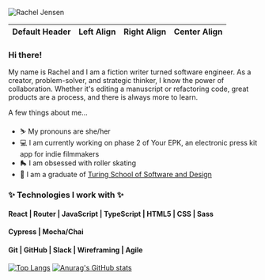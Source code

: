 <!-- ![Rachel Jensen](https://user-images.githubusercontent.com/81662051/141228948-26e94f0f-bb84-4f6b-8301-dc666e309f04.gif) -->
![Rachel Jensen](https://user-images.githubusercontent.com/81662051/141229507-4df8c2dc-73f3-4ef6-a91e-067b9898f560.png)

| Default Header | Left Align | Right Align | Center Align |
| ---            | :--        |         --: |      :-:     |

### Hi there! 

My name is Rachel and I am a fiction writer turned software engineer. As a creator, problem-solver, and strategic thinker, I know the power of collaboration. Whether it's editing a manuscript or refactoring code, great products are a process, and there is always more to learn. 

A few things about me...
- ⛷  My pronouns are she/her
- 💻  I am currently working on phase 2 of Your EPK, an electronic press kit app for indie filmmakers
- 🛼  I am obsessed with roller skating
- 🌇  I am a graduate of [Turing School of Software and Design](https://turing.edu/)


### ✨ Technologies I work with ✨
#### React | Router | JavaScript | TypeScript | HTML5 | CSS | Sass 
#### Cypress | Mocha/Chai
#### Git | GitHub | Slack | Wireframing | Agile 

<!--
**rachelJensen/rachelJensen** is a ✨ _special_ ✨ repository because its `README.md` (this file) appears on your GitHub profile.

Here are some ideas to get you started:

- 🔭 I’m currently working on ...
- 🌱 I’m currently learning ...
- 👯 I’m looking to collaborate on ...
- 🤔 I’m looking for help with ...
- 💬 Ask me about ...
- 📫 How to reach me: ...
- 😄 Pronouns: ...
- ⚡ Fun fact: ...
-->

[![Top Langs](https://github-readme-stats.vercel.app/api/top-langs/?username=anuraghazra&layout=compact)](https://github.com/anuraghazra/github-readme-stats) [![Anurag's GitHub stats](https://github-readme-stats.vercel.app/api?username=rachelJensen&show_icons=true&theme=radical)
](https://github.com/anuraghazra/github-readme-stats)
